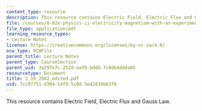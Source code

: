 ```yaml
---
content_type: resource
description: This resource contains Electric Field, Electric Flux and Gauss Law.
file: /courses/8-02x-physics-ii-electricity-magnetism-with-an-experimental-focus-spring-2005/7cc97751d30454f05c0d5e42838b63f6_2_19_2002_edited.pdf
file_type: application/pdf
learning_resource_types:
- Lecture Notes
license: https://creativecommons.org/licenses/by-nc-sa/4.0/
ocw_type: OCWFile
parent_title: Lecture Notes
parent_type: CourseSection
parent_uid: 3a297e7c-252d-eaf8-bdd5-7c8db4ddda05
resourcetype: Document
title: 2_19_2002_edited.pdf
uid: 7cc97751-d304-54f0-5c0d-5e42838b63f6
---
```

This resource contains Electric Field, Electric Flux and Gauss Law.